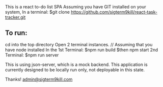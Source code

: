 ##

This is a react to-do list SPA
Assuming you have GIT installed on your system,
In a terminal: $git clone https://github.com/sigterm9kill/react-task-tracker.git

## To run:
cd into the top directory
Open 2 terminal instances.
// Assuming that you have node installed
In the 1st Terminal: $npm run build 
                     $then npm start
2nd Terminal:        $npm run server

This is using json-server, which is a mock backend. This application is currently designed to be locally run only, not deployable in this state.

Thanks!
admin@sigterm9kill.com





